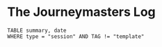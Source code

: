 # The Journeymasters Log

```dataview
TABLE summary, date 
WHERE type = "session" AND TAG != "template"
```